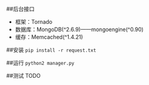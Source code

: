 ##后台接口

- 框架：Tornado
- 数据库：MongoDB(^2.6.9)——mongoengine(^0.90)
- 缓存：Memcached(^1.4.21)

##安装
`pip install -r request.txt`

##运行
`python2 manager.py`

##测试
TODO
